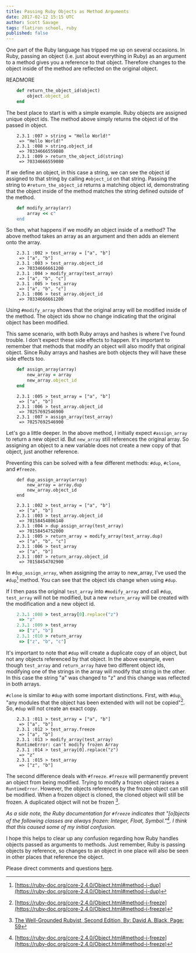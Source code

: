 ```yaml
---
title: Passing Ruby Objects as Method Arguments
date: 2017-02-12 15:15 UTC
author: Scott Savage
tags: flatiron school, ruby
published: false
---
```


One part of the Ruby language has tripped me up on several occasions.  In Ruby, passing an object (i.e. just about everything in Ruby) as an argument to a method gives you a reference to that object.  Therefore changes to the object inside of the method are reflected on the original object.

READMORE

```ruby
	def return_the_object_id(object)
		object.object_id
	end
```

The best place to start is with a simple example.  Ruby objects are assigned unique object ids.  The method above simply returns the object id of the passed in object.

```
	2.3.1 :007 > string = "Hello World!"
	 => "Hello World!"
	2.3.1 :008 > string.object_id
	 => 70334666559080
	2.3.1 :009 > return_the_object_id(string)
	 => 70334666559080
```

If we define an object, in this case a string, we can see the object id assigned to that string by calling ```#object_id``` on that string.  Passing the string to ```#return_the_object_id``` returns a matching object id, demonstrating that the object inside of the method matches the string defined outside of the method.

```ruby
	def modify_array(arr)
		array << c"
	end
```

So then, what happens if we modify an object inside of a method?  The above method takes an array as an argument and then adds an element onto the array. 

```
	2.3.1 :002 > test_array = ["a", "b"]
	 => ["a", "b"]
	2.3.1 :003 > test_array.object_id
	 => 70334666661200
	2.3.1 :004 > modify_array(test_array)
	 => ["a", "b", "c"]
	2.3.1 :005 > test_array
	 => ["a", "b", "c"]
	2.3.1 :006 > test_array.object_id
	 => 70334666661200
 ```
 
Using ```#modify_array``` shows that the original array will be modified inside of the method.  The object ids show no change indicating that the original object has been modified.

This same scenario, with both Ruby arrays and hashes is where I've found trouble.  I don't expect these side effects to happen.  It's important to remember that methods that modify an object will also modify that original object.  Since Ruby arrays and hashes are both objects they will have these side effects too.

```ruby
	def assign_array(array)
		new_array = array
		new_array.object_id
	end
```

```
	2.3.1 :005 > test_array = ["a", "b"]
	 => ["a", "b"]
	2.3.1 :006 > test_array.object_id
	 => 70257692546900
	2.3.1 :007 > assign_array(test_array)
	 => 70257692546900
```

Let's go a little deeper.  In the above method, I initially expect ```#assign_array``` to return a new object id.  But ```new_array``` still references the original array.  So assigning an object to a new variable does not create a new copy of that object, just another reference.  

Preventing this can be solved with a few different methods: ```#dup```, ```#clone```, and ```#freeze```.

```
	def dup_assign_array(array)
		new_array = array.dup
		new_array.object_id
	end
```

```
	2.3.1 :002 > test_array = ["a", "b"]
	 => ["a", "b"]
	2.3.1 :003 > test_array.object_id
	 => 70158454806140
	2.3.1 :004 > dup_assign_array(test_array)
	 => 70158454752000
	2.3.1 :005 > return_array = modify_array(test_array.dup)
	 => ["a", "b", "c"]
	2.3.1 :006 > test_array
	 => ["a", "b"]
	2.3.1 :007 > return_array.object_id
	 => 70158454702900
```

In ```#dup_assign_array```, when assigning the array to new_array, I've used the ```#dup```[^1] method.  You can see that the object ids change when using ```#dup```.  

If I then pass the original ```test_array``` into ```#modify_array``` and call ```#dup```, ```test_array``` will not be modified, but a new ```return_array``` will be created with the modification and a new object id.  

```ruby
	2.3.1 :008 > test_array[0].replace("z")
	 => "z"
	2.3.1 :009 > test_array
	 => ["z", "b"]
	2.3.1 :010 > return_array
	 => ["z", "b", "c"]
 ```

It's important to note that ```#dup``` will create a duplicate copy of an object, but not any objects referenced by that object.  In the above example, even though ```test_array``` and ```return_array``` have two different object ids, modifying one of the strings in the array will modify that string in the other.  In this case the string "a" was changed to "z" and this change was reflected in both arrays. 

```#clone``` is similar to ```#dup``` with some important distinctions.  First, with ```#dup```, "any modules that the object has been extended with will not be copied"[^2].  So, ```#dup``` will not create an exact copy.  

```
	2.3.1 :011 > test_array = ["a", "b"]
	 => ["a", "b"]
	2.3.1 :012 > test_array.freeze
	 => ["a", "b"]
	2.3.1 :013 > modify_array(test_array)
	RuntimeError: can't modify frozen Array
	2.3.1 :014 > test_array[0].replace("z")
	 => "z"
	2.3.1 :015 > test_array
	 => ["z", "b"]
```

The second difference deals with ```#freeze```.  ```#freeze``` will permanently prevent an object from being modified.  Trying to modify a frozen object raises a ```RuntimeError```.  However, the objects references by the frozen object can still be modified.  When a frozen object is cloned, the cloned object will still be frozen.  A duplicated object will not be frozen [^3].

*As a side note, the Ruby documentation for ```#freeze``` indicates that "[o]bjects of the following classes are always frozen: Integer, Float, Symbol."[^2].  I think that this caused some of my initial confusion.*

I hope this helps to clear up any confusion regarding how Ruby handles objects passed as arguments to methods.  Just remember, Ruby is passing objects by reference, so changes to an object in one place will also be seen in other places that reference the object.

Please direct comments and questions [here](https://www.snsavage.com/contact.html). 


[^1]: [https://ruby-doc.org/core-2.4.0/Object.html#method-i-dup](https://ruby-doc.org/core-2.4.0/Object.html#method-i-dup)
[^2]: [https://ruby-doc.org/core-2.4.0/Object.html#method-i-freeze](https://ruby-doc.org/core-2.4.0/Object.html#method-i-freeze)
[^3]: [The Well-Grounded Rubyist, Second Edition, By: David A. Black, Page: 59](https://www.manning.com/books/the-well-grounded-rubyist-second-edition)
  



 
 